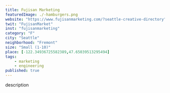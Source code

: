 ```yaml
---
title: Fujisan Marketing
featuredImage: ./-hamburgers.png
website: "https://www.fujisanmarketing.com/?seattle-creative-directory"
twit: "FujisanMarket"
inst: "fujisanmarketing"
category: "F"
city: "Seattle"
neighborhood: "Fremont"
size: "Small (1-10)"
place: [-122.34936725582389,47.65039513295494]
tags:
    - marketing
    - engineering
published: true
---
```


description


